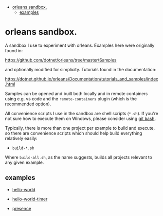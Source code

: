 - [orleans sandbox.](#orleans-sandbox)
  - [examples](#examples)

# orleans sandbox.

A sandbox I use to experiment with orleans. Examples here were originally found in:

https://github.com/dotnet/orleans/tree/master/Samples

and optionally modified for simplicity. Tutorials found in the documentation:

https://dotnet.github.io/orleans/Documentation/tutorials_and_samples/index.html

Samples can be opened and built both locally and in remote containers using e.g. vs code and the `remote-containers` plugin (which is the recommended option).

All convenience scripts I use in the sandbox are shell scripts (`*.sh`). If you're not sure how to execute them on Windows, please consider using [git bash](https://git-scm.com/).

Typically, there is more than one project per example to build and execute, so there are convenience scripts which should help build everything relatively easily:

* `build-*.sh`

Where `build-all.sh`, as the name suggests, builds all projects relevant to any given example.

## examples

* [hello-world](./hello-world/)

* [hello-world-timer](./hello-world-timer/)

* [presence](./presence/)